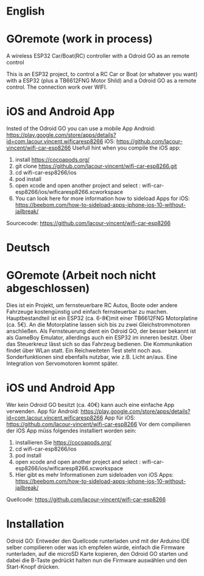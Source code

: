 # English
# GOremote (work in process)
A wireless ESP32 Car/Boat(RC) controller with a Odroid GO as an remote control 

This is an ESP32 project, to control a RC Car or Boat (or whatever you want) with a ESP32 (plus a TB6612FNG Motor Shild) and a Odroid GO as a remote control. The connection work over WIFI.

# iOS and Android App
Insted of the Odroid GO you can use a mobile App
Android: https://play.google.com/store/apps/details?id=com.lacour.vincent.wificaresp8266
iOS: https://github.com/lacour-vincent/wifi-car-esp8266
Usefull hint when you compile the iOS app:
  1. install https://cocoapods.org/
  2. git clone https://github.com/lacour-vincent/wifi-car-esp8266.git
  3. cd wifi-car-esp8266/ios
  4. pod install
  5. open xcode and open another project and select : wifi-car-esp8266/ios/wificaresp8266.xcworkspace
  6. You can look here for more information how to sideload Apps for iOS:
     https://beebom.com/how-to-sideload-apps-iphone-ios-10-without-jailbreak/

Sourcecode: https://github.com/lacour-vincent/wifi-car-esp8266

# Deutsch
# GOremote (Arbeit noch nicht abgeschlossen)
Dies ist ein Projekt, um fernsteuerbare RC Autos, Boote oder andere Fahrzeuge kostengünstig und einfach fernsteuerbar zu machen. Hauptbestandteil ist ein ESP32 (ca. 6-8€)mit einer TB6612FNG Motorplatine (ca. 5€). An die Motorplatine lassen sich bis zu zwei Gleichstrommotoren anschließen. Als Fernsteuerung dient ein Odroid GO, der besser bekannt ist als GameBoy Emulator, allerdings auch ein ESP32 im inneren besitzt. Über das Steuerkreuz lässt sich so das Fahrzeug bedienen. Die Kommunikation findet über WLan statt. Ein Reichweiteten Test steht noch aus. Sonderfunktionen sind ebenfalls nutzbar, wie z.B. Licht an/aus.
Eine Integration von Servomotoren kommt später.

# iOS und Android App
Wer kein Odroid GO besitzt (ca. 40€) kann auch eine einfache App verwenden.
App für Android: https://play.google.com/store/apps/details?id=com.lacour.vincent.wificaresp8266
App für iOS: https://github.com/lacour-vincent/wifi-car-esp8266
Vor dem compilieren der iOS App müss folgendes installiert worden sein:
  1. installieren Sie https://cocoapods.org/
  2. cd wifi-car-esp8266/ios
  4. pod install
  5. open xcode and open another project and select : wifi-car-esp8266/ios/wificaresp8266.xcworkspace
  6. Hier gibt es mehr Informationen zum sideloaden von iOS Apps:
     https://beebom.com/how-to-sideload-apps-iphone-ios-10-without-jailbreak/

Quellcode: https://github.com/lacour-vincent/wifi-car-esp8266

# Installation
Odroid GO:
Entweder den Quellcode runterladen und mit der Arduino IDE selber compilieren oder was ich empfelen würde, einfach die Firmware runterladen, auf die microSD Karte kopieren, den Odroid GO starten und dabei die B-Taste gedrückt halten nun die Firmware auswählen und den Start-Knopf drücken.
